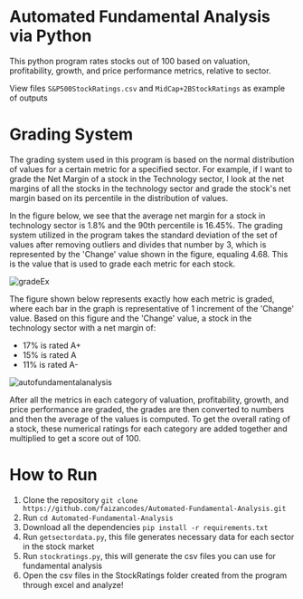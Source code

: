 # Automated Fundamental Analysis via Python

This python program rates stocks out of 100 based on valuation, profitability, growth, and price performance metrics, relative to sector.


View files `S&P500StockRatings.csv` and `MidCap+2BStockRatings` as example of outputs

# Grading System

The grading system used in this program is based on the normal distribution of values for a certain metric for a specified sector. For example, if I want to grade the Net Margin of a stock in the Technology sector, I look at the net margins of all the stocks in the technology sector and grade the stock's net margin based on its percentile in the distribution of values.

In the figure below, we see that the average net margin for a stock in technology sector is 1.8% and the 90th percentile is 16.45%. The grading system utilized in the program takes the standard deviation of the set of values after removing outliers and divides that number by 3, which is represented by the 'Change' value shown in the figure, equaling 4.68. This is the value that is used to grade each metric for each stock. 


![gradeEx](https://user-images.githubusercontent.com/43652410/98454501-06703e00-2133-11eb-8521-c5c532a759c1.png)


The figure shown below represents exactly how each metric is graded, where each bar in the graph is representative of 1 increment of the 'Change' value. 
Based on this figure and the 'Change' value, a stock in the technology sector with a net margin of:
  - 17% is rated A+
  - 15% is rated A
  - 11% is rated A- 
  
![autofundamentalanalysis](https://user-images.githubusercontent.com/43652410/98454570-f442cf80-2133-11eb-8a3a-cee8da8a3f59.jpg)

After all the metrics in each category of valuation, profitability, growth, and price performance are graded, the grades are then converted to numbers and then the average of the values is computed. To get the overall rating of a stock, these numerical ratings for each category are added together and multiplied to get a score out of 100. 

# How to Run

  1. Clone the repository `git clone https://github.com/faizancodes/Automated-Fundamental-Analysis.git`
  2. Run `cd Automated-Fundamental-Analysis`
  3. Download all the dependencies `pip install -r requirements.txt` 
  4. Run `getsectordata.py`, this file generates necessary data for each sector in the stock market
  5. Run `stockratings.py`, this will generate the csv files you can use for fundamental analysis
  6. Open the csv files in the StockRatings folder created from the program through excel and analyze!

